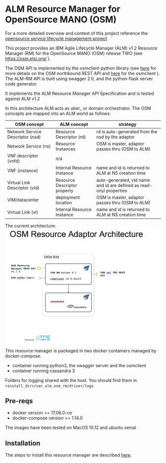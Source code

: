 # ALM Resource Manager for OpenSource MANO (OSM)
For a more detailed overview and context of this project reference the [opensource service lifecycle management project]( https://github.com/IBM/open-source-service-lifecycle-mgmt/blob/master/README.md)

This project provides an IBM Agile Lifecycle Manager (ALM) v1.2 Resource Manager (RM) for the OpenSource MANO (OSM) release TWO (see https://osm.etsi.org/ ).

The OSM API is implemented by the osmclient python library (see [here](https://osm.etsi.org/wikipub/index.php/RO_Northbound_Interface) for more details on the OSM northbound REST API and [here](https://osm.etsi.org/wikipub/index.php/OsmClient) for the osmclient ).
The ALM-RM API is built using swagger 2.0, and the python-flask server code generator.

It implements the ALM Resource Manager API Specification and is tested against ALM v1.2

In this architecture ALM acts as uber_ or domain orchestrator. The OSM concepts are mapped into an ALM world as follows:

| OSM concept    | ALM concept     | strategy
|----------------|-----------------|----------------
| Network Service Descriptor (nsd)| Resource Descriptor (rd)| rd is auto-generated from the nsd by the adaptor
| Network Service (ns)| Resource Instances | OSM is master, adaptor passes thru (OSM to ALM)
| VNF descriptor (vnfd)| n/a| |
| VNF (instance) | Internal Resource Instance | name and id is returned to ALM at NS creation time
| Virtual Link Descriptor (vld)| Resource Descriptor property | auto-generated, vld name and id are defined as read-onyl properties
| VIM/datacenter| deployment location| OSM is master, adaptor passes thru (OSM to ALM)
| Virtual Link (vl)| Internal Resource Instance | name and id is returned to ALM at NS creation time


The current architecture:
![ansible resource manager architecture](docs/ALMOSM_adaptor_architecture.png)

This resource manager is packaged in two docker containers managed by docker-compose.
- container running python3, the swagger server and the osmclient
- container running cassandra 3

Folders for logging shared with the host.
You should find them in `<install_dir>/var_alm_osm_rm/driver/logs`

## Pre-reqs
- docker version >= 17.06.0-ce
- docker-compose version >= 1.14.0

The images have been tested on MacOS 10.12 and ubuntu xenial

## Installation
The steps to install this resource manager are described [here](docs/installation.md).

